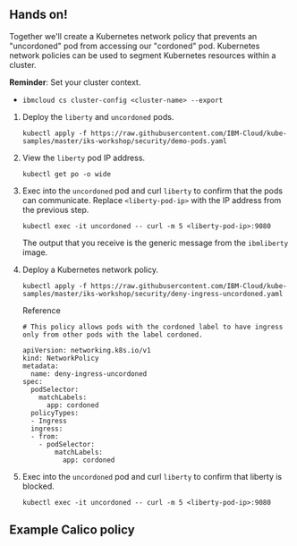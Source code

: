 ## Hands on!

Together we'll create a Kubernetes network policy that prevents an "uncordoned" pod from accessing our "cordoned" pod. Kubernetes network policies can be used to segment Kubernetes resources within a cluster.

**Reminder**: Set your cluster context.
 - `ibmcloud cs cluster-config <cluster-name> --export`

1. Deploy the `liberty` and `uncordoned` pods.

   `kubectl apply -f https://raw.githubusercontent.com/IBM-Cloud/kube-samples/master/iks-workshop/security/demo-pods.yaml`

2. View the `liberty` pod IP address.

   `kubectl get po -o wide`

3. Exec into the `uncordoned` pod and curl `liberty` to confirm that the pods can communicate. Replace `<liberty-pod-ip>` with the IP address from the previous step.

   `kubectl exec -it uncordoned -- curl -m 5 <liberty-pod-ip>:9080`
   
   The output that you receive is the generic message from the `ibmliberty` image.

4. Deploy a Kubernetes network policy.

   `kubectl apply -f https://raw.githubusercontent.com/IBM-Cloud/kube-samples/master/iks-workshop/security/deny-ingress-uncordoned.yaml`
   
   Reference
   ```
   # This policy allows pods with the cordoned label to have ingress only from other pods with the label cordoned.
   
   apiVersion: networking.k8s.io/v1
   kind: NetworkPolicy
   metadata:
     name: deny-ingress-uncordoned
   spec:
     podSelector:
       matchLabels:
         app: cordoned
     policyTypes:
     - Ingress
     ingress:
     - from:
       - podSelector: 
           matchLabels:
             app: cordoned
   ```

5. Exec into the `uncordoned` pod and curl `liberty` to confirm that liberty is blocked.

   `kubectl exec -it uncordoned -- curl -m 5 <liberty-pod-ip>:9080`


## Example Calico policy